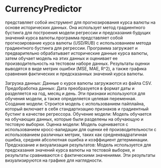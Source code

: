 ﻿# CurrencyPredictor

представляет собой инструмент для прогнозирования курса валюты на основе исторических данных. Она использует метод градиентного бустинга для построения модели регрессии и предсказания будущих значений курса валюты.программа представляет собой прогнозирование курса валюты (USD/RUB) с использованием метода градиентного бустинга для регрессии. Программа загружает и предварительно обрабатывает исторические данные курса валюты, затем обучает модель на этих данных и оценивает ее производительность на тестовом наборе данных. Результаты оценки выводятся в виде метрик ошибки (MSE, MAE, R^2), а также графика сравнения фактических и предсказанных значений курса валюты.

Загрузка данных: Данные о курсе валюты загружаются из файла CSV.
Предобработка данных: Дата преобразуется в формат даты и разделяется на год, месяц и день. Эти признаки используются для обучения модели, а также определяется целевая переменная.
Создание модели: Строится модель с использованием пайплайна, который включает в себя стандартизацию признаков и градиентный бустинг в качестве регрессора.
Обучение модели: Модель обучается на обучающих данных, которые были разделены на обучающую и тестовую выборки.
Оценка модели: Модель оценивается с использованием кросс-валидации для оценки её производительности с использованием различных метрик, таких как среднеквадратичная ошибка, средняя абсолютная ошибка и коэффициент детерминации.
Предсказание и визуализация результатов: Модель используется для предсказания значений курса валюты на тестовой выборке, и результаты сравниваются с фактическими значениями. Эти результаты визуализируются на графике для наглядности.
